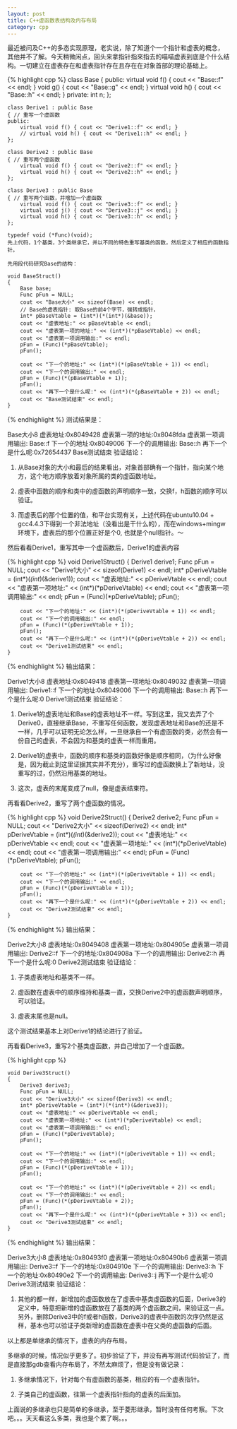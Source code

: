 ```yaml
---
layout: post
title: C++虚函数表结构及内存布局
category: cpp
---
```


最近被问及C++的多态实现原理，老实说，除了知道个一个指针和虚表的概念，其他并不了解。今天稍微闲点，回头来拿指针指來指去的喵喵虚表到底是个什么结构。一切建立在虚表存在和虚表指针存在且存在在对象首部的理论基础上。 

{% highlight cpp %}
    class Base
    {
    public:
        virtual void f() { cout << "Base::f" << endl; }
        void g() { cout << "Base::g" << endl; }
        virtual void h() { cout << "Base::h" << endl; }
    private:
        int n;
    };

    class Derive1 : public Base
    { // 重写一个虚函数
    public:
        virtual void f() { cout << "Derive1::f" << endl; }
        // virtual void h() { cout << "Derive1::h" << endl; }
    };

    class Derive2 : public Base
    { // 重写两个虚函数
        virtual void f() { cout << "Derive2::f" << endl; }
        virtual void h() { cout << "Derive2::h" << endl; }
    };

    class Derive3 : public Base
    { // 重写两个函数，并增加一个虚函数
        virtual void f() { cout << "Derive3::f" << endl; }
        virtual void j() { cout << "Derive3::j" << endl; }
        virtual void h() { cout << "Derive3::h" << endl; }
    };

    typedef void (*Func)(void);
    先上代码，1个基类，3个类继承它，并以不同的特色重写基类的函数，然后定义了相应的函数指针。

    先用段代码研究Base的结构：

    void BaseStruct()
    {
        Base base;
        Func pFun = NULL;
        cout << "Base大小" << sizeof(Base) << endl;
        // Base的虚表指针: 取Base的前4个字节，强转成指针，
        int* pBaseVtable = (int*)(*(int*)(&base));
        cout << "虚表地址:" << pBaseVtable << endl;
        cout << "虚表第一项的地址:" << (int*)(*pBaseVtable) << endl;
        cout << "虚表第一项调用输出:" << endl;
        pFun = (Func)(*pBaseVtable);
        pFun();

        cout << "下一个的地址:" << (int*)(*(pBaseVtable + 1)) << endl;
        cout << "下一个的调用输出:" << endl;
        pFun = (Func)(*(pBaseVtable + 1));
        pFun();
        cout << "再下一个是什么呢:" << (int*)(*(pBaseVtable + 2)) << endl;
        cout << "Base测试结束" << endl;
    }

{% endhighlight %}
测试结果是：

Base大小8
虚表地址:0x8049428
虚表第一项的地址:0x8048fda
虚表第一项调用输出:
Base::f
下一个的地址:0x8049006
下一个的调用输出:
Base::h
再下一个是什么呢:0x72654437
Base测试结束
验证结论：

1. 从Base对象的大小和最后的结果看出，对象首部确有一个指针，指向某个地方，这个地方顺序放着对象所属的类的虚函数地址。

2. 虚表中函数的顺序和类中的虚函数的声明顺序一致，交换f，h函数的顺序可以验证。

3. 而虚表后的那个位置的值，和平台实现有关，上述代码在ubuntu10.04 + gcc4.4.3下得到一个非法地址（没看出是干什么的），而在windows+mingw环境下，虚表后的那个位置正好是个0, 也就是个null指针。～

然后看看Derive1，重写其中一个虚函数后，Derive1的虚表内容

{% highlight cpp %}
    void Derive1Struct()
    {
        Derive1 derive1;
        Func pFun = NULL;
        cout << "Derive1大小" << sizeof(Derive1) << endl;
        int* pDeriveVtable = (int*)(*(int*)(&derive1));
        cout << "虚表地址:" << pDeriveVtable << endl;
        cout << "虚表第一项地址:" << (int*)(*pDeriveVtable) << endl;
        cout << "虚表第一项调用输出:" << endl;
        pFun = (Func)(*pDeriveVtable);
        pFun();

        cout << "下一个的地址:" << (int*)(*(pDeriveVtable + 1)) << endl;
        cout << "下一个的调用输出:" << endl;
        pFun = (Func)(*(pDeriveVtable + 1));
        pFun();
        cout << "再下一个是什么呢:" << (int*)(*(pDeriveVtable + 2)) << endl;
        cout << "Derive1测试结束" << endl;
    }
{% endhighlight %}
输出结果：

Derive1大小8
虚表地址:0x8049418
虚表第一项地址:0x8049032
虚表第一项调用输出:
Derive1::f
下一个的地址:0x8049006
下一个的调用输出:
Base::h
再下一个是什么呢:0
Derive1测试结束
验证结论：

1. Derive1的虚表地址和Base的虚表地址不一样。写到这里，我又去弄了个Derive0，直接继承Base，不重写任何函数，发现虚表地址和Base的还是不一样，几乎可以证明无论怎么样，一旦继承自一个有虚函数的类，必然会有一份自己的虚表，不会因为和基类的虚表一样而重用。

2. Derive1的虚表中，函数的顺序和基类的函数好像是顺序相同，（为什么好像是，因为截止到这里证据其实并不充分），重写过的虚函数换上了新地址，没重写的过，仍然沿用基类的地址。

3. 这次，虚表的末尾变成了null，像是虚表结束符。

再看看Derive2，重写了两个虚函数的情况。

{% highlight cpp %}
    void Derive2Struct()
    {
        Derive2 derive2;
        Func pFun = NULL;
        cout << "Derive2大小" << sizeof(Derive2) << endl;
        int* pDeriveVtable = (int*)(*(int*)(&derive2));
        cout << "虚表地址:" << pDeriveVtable << endl;
        cout << "虚表第一项地址:" << (int*)(*pDeriveVtable) << endl;
        cout << "虚表第一项调用输出:" << endl;
        pFun = (Func)(*pDeriveVtable);
        pFun();

        cout << "下一个的地址:" << (int*)(*(pDeriveVtable + 1)) << endl;
        cout << "下一个的调用输出:" << endl;
        pFun = (Func)(*(pDeriveVtable + 1));
        pFun();
        cout << "再下一个是什么呢:" << (int*)(*(pDeriveVtable + 2)) << endl;
        cout << "Derive2测试结束" << endl;
    }

{% endhighlight %}
输出结果：

Derive2大小8
虚表地址:0x8049408
虚表第一项地址:0x804905e
虚表第一项调用输出:
Derive2::f
下一个的地址:0x804908a
下一个的调用输出:
Derive2::h
再下一个是什么呢:0
Derive2测试结束
验证结论：

1. 子类虚表地址和基类不一样。

2. 虚函数在虚表中的顺序维持和基类一直，交换Derive2中的虚函数声明顺序，可以验证。

3. 虚表末尾也是null。

这个测试结果基本上对Derive1的结论进行了验证。

再看看Derive3，重写2个基类虚函数，并自己增加了一个虚函数。

{% highlight cpp %}

    void Derive3Struct()
    {
        Derive3 derive3;
        Func pFun = NULL;
        cout << "Derive3大小" << sizeof(Derive3) << endl;
        int* pDeriveVtable = (int*)(*(int*)(&derive3));
        cout << "虚表地址:" << pDeriveVtable << endl;
        cout << "虚表第一项地址:" << (int*)(*pDeriveVtable) << endl;
        cout << "虚表第一项调用输出:" << endl;
        pFun = (Func)(*pDeriveVtable);
        pFun();

        cout << "下一个的地址:" << (int*)(*(pDeriveVtable + 1)) << endl;
        cout << "下一个的调用输出:" << endl;
        pFun = (Func)(*(pDeriveVtable + 1));
        pFun();

        cout << "下一个的地址:" << (int*)(*(pDeriveVtable + 2)) << endl;
        cout << "下一个的调用输出:" << endl;
        pFun = (Func)(*(pDeriveVtable + 2));
        pFun();
        cout << "再下一个是什么呢:" << (int*)(*(pDeriveVtable + 3)) << endl;
        cout << "Derive3测试结束" << endl;
    }
{% endhighlight %}
输出结果：

Derive3大小8
虚表地址:0x80493f0
虚表第一项地址:0x80490b6
虚表第一项调用输出:
Derive3::f
下一个的地址:0x804910e
下一个的调用输出:
Derive3::h
下一个的地址:0x80490e2
下一个的调用输出:
Derive3::j
再下一个是什么呢:0
Derive3测试结束
验证结论：

1. 其他的都一样，新增加的虚函数放在了虚表中基类虚函数的后面，Derive3的定义中，特意把新增的虚函数放在了基类的两个虚函数之间，来验证这一点。另外，删除Derive3中的f或者h函数，Derive3的虚表中函数的次序仍然是这样，基本也可以验证子类新增的虚函数在虚表中在父类的虚函数的后面。

以上都是单继承的情况下，虚表的内存布局。

多继承的时候，情况似乎更多了。初步验证了下，并没有再写测试代码验证了，而是直接那gdb查看内存布局了，不然太麻烦了，但是没有做记录：

1. 多继承情况下，针对每个有虚函数的基类，相应的有一个虚表指针。

2. 子类自己的虚函数，往第一个虚表指针指向的虚表的后面加。

上面说的多继承也只是简单的多继承，至于菱形继承，暂时没有任何考察。下次吧。。。天天看这么多类，我也是个累了啊。。。

